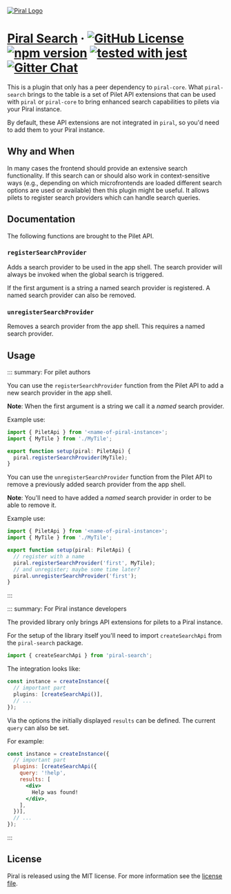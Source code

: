 [![Piral Logo](https://github.com/smapiot/piral/raw/master/docs/assets/logo.png)](https://piral.io)

# [Piral Search](https://piral.io) &middot; [![GitHub License](https://img.shields.io/badge/license-MIT-blue.svg)](https://github.com/smapiot/piral/blob/master/LICENSE) [![npm version](https://img.shields.io/npm/v/piral-search.svg?style=flat)](https://www.npmjs.com/package/piral-search) [![tested with jest](https://img.shields.io/badge/tested_with-jest-99424f.svg)](https://jestjs.io) [![Gitter Chat](https://badges.gitter.im/gitterHQ/gitter.png)](https://gitter.im/piral-io/community)

This is a plugin that only has a peer dependency to `piral-core`. What `piral-search` brings to the table is a set of Pilet API extensions that can be used with `piral` or `piral-core` to bring enhanced search capabilities to pilets via your Piral instance.

By default, these API extensions are not integrated in `piral`, so you'd need to add them to your Piral instance.

## Why and When

In many cases the frontend should provide an extensive search functionality. If this search can or should also work in context-sensitive ways (e.g., depending on which microfrontends are loaded different search options are used or available) then this plugin might be useful. It allows pilets to register search providers which can handle search queries.

## Documentation

The following functions are brought to the Pilet API.

### `registerSearchProvider`

Adds a search provider to be used in the app shell. The search provider will always be invoked when the global search is triggered.

If the first argument is a string a named search provider is registered. A named search provider can also be removed.

### `unregisterSearchProvider`

Removes a search provider from the app shell. This requires a named search provider.

## Usage

::: summary: For pilet authors

You can use the `registerSearchProvider` function from the Pilet API to add a new search provider in the app shell.

**Note**: When the first argument is a string we call it a *named* search provider.

Example use:

```ts
import { PiletApi } from '<name-of-piral-instance>';
import { MyTile } from './MyTile';

export function setup(piral: PiletApi) {
  piral.registerSearchProvider(MyTile);
}
```

You can use the `unregisterSearchProvider` function from the Pilet API to remove a previously added search provider from the app shell.

**Note**: You'll need to have added a *named* search provider in order to be able to remove it.

Example use:

```ts
import { PiletApi } from '<name-of-piral-instance>';
import { MyTile } from './MyTile';

export function setup(piral: PiletApi) {
  // register with a name
  piral.registerSearchProvider('first', MyTile);
  // and unregister; maybe some time later?
  piral.unregisterSearchProvider('first');
}
```

:::

::: summary: For Piral instance developers

The provided library only brings API extensions for pilets to a Piral instance.

For the setup of the library itself you'll need to import `createSearchApi` from the `piral-search` package.

```ts
import { createSearchApi } from 'piral-search';
```

The integration looks like:

```ts
const instance = createInstance({
  // important part
  plugins: [createSearchApi()],
  // ...
});
```

Via the options the initially displayed `results` can be defined. The current `query` can also be set.

For example:

```jsx
const instance = createInstance({
  // important part
  plugins: [createSearchApi({
    query: '!help',
    results: [
      <div>
        Help was found!
      </div>,
    ],
  })],
  // ...
});
```

:::

## License

Piral is released using the MIT license. For more information see the [license file](./LICENSE).
